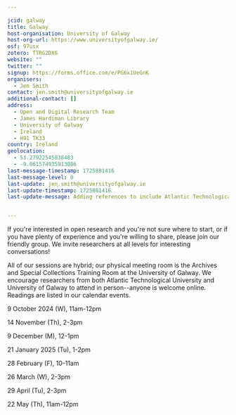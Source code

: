 ```yaml
---
    
jcid: galway
title: Galway
host-organisation: University of Galway
host-org-url: https://www.universityofgalway.ie/
osf: 97usx
zotero: TTRG2DX6
website: ""
twitter: ""
signup: https://forms.office.com/e/PG6x1UeGnK
organisers:
  - Jen Smith
contact: jen.smith@universityofgalway.ie
additional-contact: []
address:
  - Open and Digital Research Team
  - James Hardiman Library
  - University of Galway
  - Ireland
  - H91 TK33
country: Ireland
geolocation:
  - 53.27922545838483
  - -9.061574935913086
last-message-timestamp: 1725881416
last-message-level: 0
last-update: jen.smith@universityofgalway.ie
last-update-timestamp: 1725881416
last-update-message: Adding references to include Atlantic Technological University


---
```


If you're interested in open research and you're not sure where to start, or if you have plenty of experience and you're willing to share, please join our friendly group. We invite researchers at all levels for interesting conversations!

All of our sessions are hybrid; our physical meeting room is the Archives and Special Collections Training Room at the University of Galway. We encourage researchers from both Atlantic Technological University and University of Galway to attend in person--anyone is welcome online. Readings are listed in our calendar events.

9 October 2024 (W), 11am-12pm

14 November (Th), 2-3pm

9 December (M), 12-1pm

21 January 2025 (Tu), 1-2pm

28 February (F), 10-11am

26 March (W), 2-3pm

29 April (Tu), 2-3pm

22 May (Th), 11am-12pm
